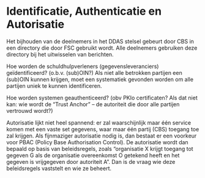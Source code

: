 # Identificatie, Authenticatie en Autorisatie

Het bijhouden van de deelnemers in het DDAS stelsel gebeurt door CBS in een directory die door FSC gebruikt wordt. Alle deelnemers gebruiken deze directory bij het uitwisselen van berichten.

Hoe worden de schuldhulpverleners (gegevensleveranciers) geïdentificeerd? (o.b.v. (sub)OIN?) Als niet alle betrokken partijen een (sub)OIN kunnen krijgen, moet een systematiek gevonden worden om alle partijen uniek te kunnen identificeren. 

Hoe worden systemen geauthenticeerd? (obv PKIo certificaten? Als dat niet kan: wie wordt de “Trust Anchor” – de autoriteit die door alle partijen vertrouwd wordt?) 

Autorisatie lijkt niet heel spannend: er zal waarschijnlijk maar één service komen met een vaste set gegevens, waar maar één partij (CBS) toegang toe zal krijgen.
Als fijnmaziger autorisatie nodig is, dan bestaat er een voorkeur voor PBAC (Policy Base Authorisation Control). De autorisatie wordt dan bepaald op basis van beleidsregels, zoals “organisatie X krijgt toegang tot gegeven G als de organisatie overeenkomst O getekend heeft en het gegeven is vrijgegeven door autoriteit A”. Dan is de vraag wie deze beleidsregels vaststelt en wie ze beheert. 
